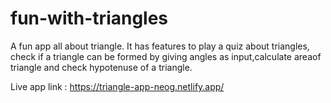 # fun-with-triangles
A fun app all about triangle.
It has features to play a quiz about triangles, check if a triangle can be formed by giving angles as input,calculate areaof triangle and check hypotenuse of a triangle.

Live app link : https://triangle-app-neog.netlify.app/
